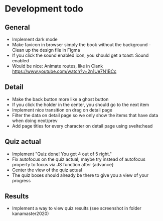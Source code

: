 # Development todo

## General

* Implement dark mode
* Make favicon in browser simply the book without the background - Clean up the design file in Figma
* If you click the sound enabled icon, you should get a toast: Sound enabled
* Would be nice: Animate routes, like in Clank https://www.youtube.com/watch?v=2n1Ue7N1BCc

## Detail

* Make the back button more like a ghost button
* If you click the holder in the center, you should go to the next item
* Implement nice transition on drag on detail page
* Filter the data on detail page so we only show the items that have data when doing next/prev
* Add page titles for every character on detail page using svelte:head

## Quiz actual
 
* Implement "Quiz done! You got 4 out of 5 right."
* Fix autofocus on the quiz actual; maybe try instead of autofocus property to focus via JS function after {advance}
* Center the view of the quiz actual
* The quiz boxes should already be there to give you a view of your progress

## Results

* Implement a way to view quiz results (see screenshot in folder kanamaster2020)
